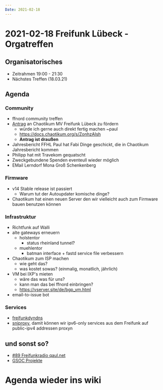 ```yaml
---
Date: 2021-02-18
---
```



# 2021-02-18 Freifunk Lübeck - Orgatreffen

## Organisatorisches
- Zeitrahmen 19:00 - 21:30
- Nächstes Treffen (18.03.21)

## Agenda

### Community

* ffnord community treffen
* [Antrag](https://docs.chaotikum.org/s/ZonhzAIsh#) an Chaotikum MV Freifunk Lübeck zu fördern
  * würde ich gerne auch direkt fertig machen ~paul
  * https://docs.chaotikum.org/s/ZonhzAIsh
  * **Antrag ist draußen**
* Jahresbericht FFHL
  Paul hat Fabi Dinge geschickt, die in Chaotikum Jahresbericht kommen
* Philipp hat mit Travekom gequatscht
* Zweckgebundene Spenden eventeull wieder möglich
* EMail Lerndorf Mona Groß Schenkenberg

### Firmware

* v14 Stable release ist passiert
  * Warum tut der Autoupdater komische dinge?
* Chaotikum hat einen neuen Server den wir vielleicht auch zum Firmware bauen benutzen können

### Infrastruktur

* Richtfunk auf Walli
* alte gateways erneuern
  * holstentor
    * status rheinland tunnel?
  * muehlentor
    * batman interface + fastd service file verbessern
* Chaotikum zum ISP machen
  * wie geht das?
  * was kostet sowas? (einmalig, monatlich, jährlich)
* VM bei IXP's mieten
  * wäre das was für uns?
  * kann man das bei ffnord einbringen?
  * https://vserver.site/de/bgp_vm.html
* email-to-issue bot

### Services

* [freifunkdyndns](https://git.chaotikum.org/freifunk-luebeck/ffddns)
* [sniproxy](https://github.com/dlundquist/sniproxy), damit können wir ipv6-only services aus dem Freifunk auf public-ipv4 addressen proxyn


## und sonst so?

* [#89 Freifunkradio qaul.net](https://radio.freifunk.net/2021/02/11/neues-von-qaul-net/)
* [GSOC Projekte](https://projects.freifunk.net/#/projects)

# Agenda wieder ins wiki
